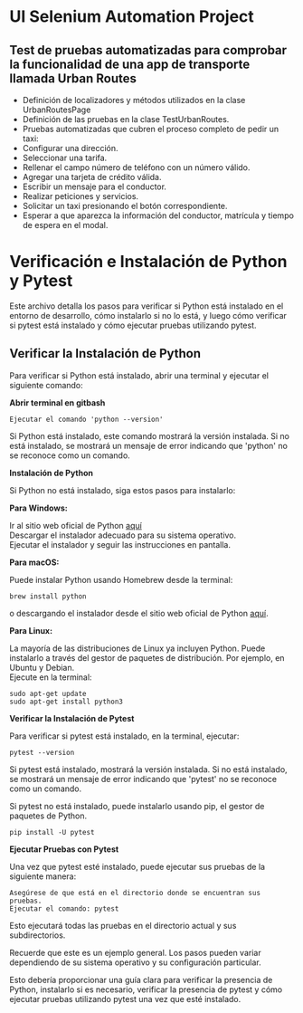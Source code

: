 # **UI Selenium Automation Project** 

## **Test de pruebas automatizadas para comprobar la funcionalidad de una app de transporte llamada Urban Routes**

- Definición de localizadores y métodos utilizados en la clase UrbanRoutesPage
- Definición de las pruebas en la clase TestUrbanRoutes.
- Pruebas automatizadas que cubren el proceso completo de pedir un taxi:
- Configurar una dirección.
- Seleccionar una tarifa.
- Rellenar el campo número de teléfono con un número válido.
- Agregar una tarjeta de crédito válida.  
- Escribir un mensaje para el conductor.
- Realizar peticiones y servicios.
- Solicitar un taxi presionando el botón correspondiente.
- Esperar a que aparezca la información del conductor, matrícula y tiempo de espera en el modal.

# **Verificación e Instalación de Python y Pytest**

Este archivo detalla los pasos para verificar si Python está instalado en el entorno de desarrollo, cómo instalarlo si no lo está, y luego cómo verificar si pytest está instalado y cómo ejecutar pruebas utilizando pytest.

## **Verificar la Instalación de Python**

Para verificar si Python está instalado, abrir una terminal y ejecutar el siguiente comando:

**Abrir terminal en gitbash** <br>

    Ejecutar el comando 'python --version'

Si Python está instalado, este comando mostrará la versión instalada. Si no está instalado, se mostrará un mensaje de error indicando que 'python' no se reconoce como un comando.

**Instalación de Python**

Si Python no está instalado, siga estos pasos para instalarlo:

**Para Windows:**

Ir al sitio web oficial de Python [aquí](https://www.python.org/) <br>
Descargar el instalador adecuado para su sistema operativo. <br>
Ejecutar el instalador y seguir las instrucciones en pantalla.

**Para macOS:**

Puede instalar Python usando Homebrew desde la terminal:

    brew install python 

o descargando el instalador desde el sitio web oficial de Python [aquí](https://www.python.org/downloads/).

**Para Linux:**

La mayoría de las distribuciones de Linux ya incluyen Python. Puede instalarlo a través del gestor de paquetes de distribución. Por ejemplo, en Ubuntu y Debian. <br>
Ejecute en la terminal:

    sudo apt-get update
    sudo apt-get install python3

**Verificar la Instalación de Pytest**

Para verificar si pytest está instalado, en la terminal, ejecutar:

    pytest --version

Si pytest está instalado, mostrará la versión instalada. Si no está instalado, se mostrará un mensaje de error indicando que 'pytest' no se reconoce como un comando.

Si pytest no está instalado, puede instalarlo usando pip, el gestor de paquetes de Python.

    pip install -U pytest

**Ejecutar Pruebas con Pytest**

Una vez que pytest esté instalado, puede ejecutar sus pruebas de la siguiente manera:

    Asegúrese de que está en el directorio donde se encuentran sus pruebas.
    Ejecutar el comando: pytest

Esto ejecutará todas las pruebas en el directorio actual y sus subdirectorios.

Recuerde que este es un ejemplo general. Los pasos pueden variar dependiendo de su sistema operativo y su configuración particular.

Esto debería proporcionar una guía clara para verificar la presencia de Python, instalarlo si es necesario, verificar la presencia de pytest y cómo ejecutar pruebas utilizando pytest una vez que esté instalado.




